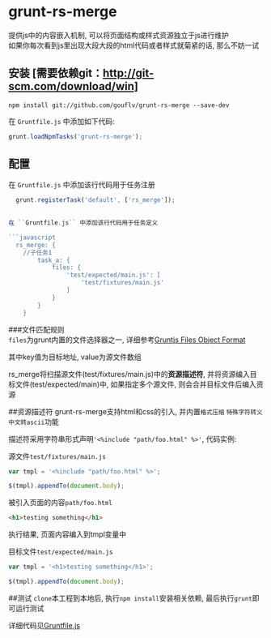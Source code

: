 # grunt-rs-merge

提供js中的内容嵌入机制, 可以将页面结构或样式资源独立于js进行维护   
如果你每次看到js里出现大段大段的html代码或者样式就菊紧的话, 那么不妨一试

## 安装 [需要依赖git：http://git-scm.com/download/win]
``npm install git://github.com/gouflv/grunt-rs-merge --save-dev``


在 ``Gruntfile.js`` 中添加如下代码:

```javascript
grunt.loadNpmTasks('grunt-rs-merge');
```

## 配置
在 ``Gruntfile.js`` 中添加该行代码用于任务注册
```javascript
  grunt.registerTask('default', ['rs_merge']);
  
  
在 ``Gruntfile.js`` 中添加该行代码用于任务定义

```javascript
  rs_merge: {
  	//子任务1
		task_a: {
			files: {
				'test/expected/main.js': [
					'test/fixtures/main.js'
				]
			}
		}
	}
```

###文件匹配规则	
``files``为grunt内置的文件选择器之一, 详细参考[Gruntjs Files Object Format](http://gruntjs.com/configuring-tasks#files-object-format)

其中key值为目标地址, value为源文件数组

rs_merge将扫描源文件(test/fixtures/main.js)中的**资源描述符**, 并将资源编入目标文件(test/expected/main)中, 如果指定多个源文件, 则会合并目标文件后编入资源

##资源描述符
grunt-rs-merge支持html和css的引入, 并内置`格式压缩` `特殊字符转义` `中文转ascii`功能

描述符采用字符串形式声明``'<%include "path/foo.html" %>'``, 代码实例:

源文件`test/fixtures/main.js`

```javascript
var tmpl = '<%include "path/foo.html" %>';

$(tmpl).appendTo(document.body);
```

被引入页面的内容`path/foo.html`
```html
<h1>testing something</h1>
```

执行结果, 页面内容编入到tmpl变量中

目标文件`test/expected/main.js`

```javascript
var tmpl = '<h1>testing something</h1>';

$(tmpl).appendTo(document.body);
```


##测试
``clone``本工程到本地后, 执行``npm install``安装相关依赖, 最后执行``grunt``即可运行测试

详细代码见[Gruntfile.js](Gruntfile.js) 

